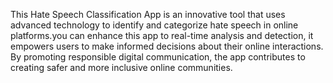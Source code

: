 
This  Hate Speech Classification App is an innovative tool that uses advanced technology to identify and categorize hate speech in online platforms.you can enhance this app to  real-time analysis and detection, it empowers users to make informed decisions about their online interactions. By promoting responsible digital communication, the app contributes to creating safer and more inclusive online communities.
